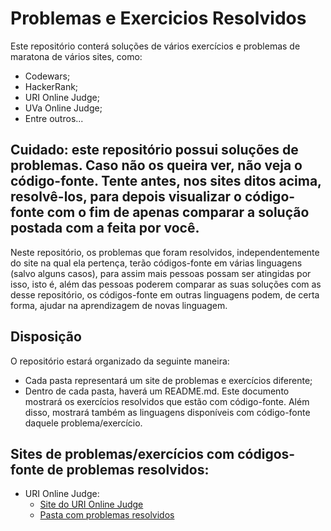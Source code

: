 # Problemas e Exercicios Resolvidos

Este repositório conterá soluções de vários exercícios e problemas de maratona de vários sites, como:

- Codewars;
- HackerRank;
- URI Online Judge;
- UVa Online Judge;
- Entre outros...

## Cuidado: este repositório possui soluções de problemas. Caso não os queira ver, não veja o código-fonte. Tente antes, nos sites ditos acima, resolvê-los, para depois visualizar o código-fonte com o fim de apenas comparar a solução postada com a feita por você.

Neste repositório, os problemas que foram resolvidos, independentemente do site na qual ela pertença, terão códigos-fonte em várias linguagens (salvo alguns casos), para assim mais pessoas possam ser atingidas por isso, isto é, além das pessoas poderem comparar as suas soluções com as desse repositório, os códigos-fonte em outras linguagens podem, de certa forma, ajudar na aprendizagem de novas linguagem.

## Disposição

O repositório estará organizado da seguinte maneira:

- Cada pasta representará um site de problemas e exercícios diferente;
- Dentro de cada pasta, haverá um README.md. Este documento mostrará os exercícios resolvidos que estão com código-fonte. Além disso, mostrará também as linguagens disponíveis com código-fonte daquele problema/exercício.

## Sites de problemas/exercícios com códigos-fonte de problemas resolvidos:

- URI Online Judge:
  - [Site do URI Online Judge](https://www.urionlinejudge.com.br/judge/en)
  - [Pasta com problemas resolvidos](https://github.com/rt-oliveira/Problemas-e-Exercicios-Resolvidos/tree/master/URI%20Online%20Judge)
